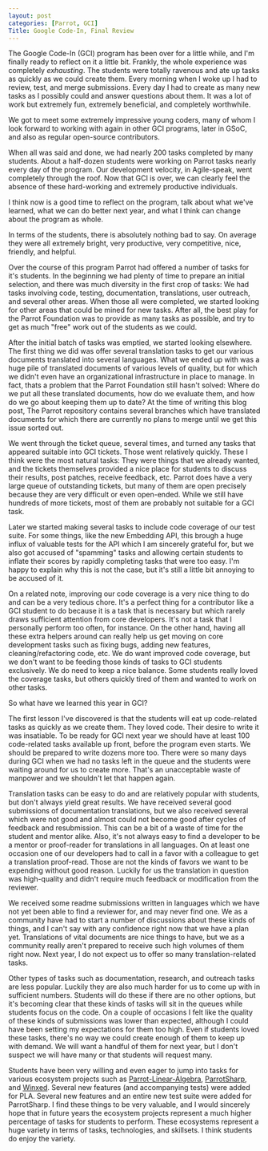 ```yaml
---
layout: post
categories: [Parrot, GCI]
Title: Google Code-In, Final Review
---
```


The Google Code-In (GCI) program has been over for a little while, and I'm
finally ready to reflect on it a little bit. Frankly, the whole experience
was completely *exhausting*. The students were totally ravenous and ate up
tasks as quickly as we could create them. Every morning when I woke up I had
to review, test, and merge submissions. Every day I had to create as many new
tasks as I possibly could and answer questions about them. It was a lot of
work but extremely fun, extremely beneficial, and completely worthwhile.

We got to meet some extremely impressive young coders, many of whom I look
forward to working with again in other GCI programs, later in GSoC, and also
as regular open-source contributors.

When all was said and done, we had nearly 200 tasks completed by many
students. About a half-dozen students were working on Parrot tasks nearly
every day of the program. Our development velocity, in Agile-speak, went
completely through the roof. Now that GCI is over, we can clearly feel the
absence of these hard-working and extremely productive individuals.

I think now is a good time to reflect on the program, talk about what we've
learned, what we can do better next year, and what I think can change about
the program as whole.

In terms of the students, there is absolutely nothing bad to say. On average
they were all extremely bright, very productive, very competitive, nice,
friendly, and helpful.

Over the course of this program Parrot had offered a number of tasks for it's
students. In the beginning we had plenty of time to prepare an initial
selection, and there was much diversity in the first crop of tasks: We had
tasks involving code, testing, documentation, translations, user outreach, and
several other areas. When those all were completed, we started looking for
other areas that could be mined for new tasks. After all, the best play for
the Parrot Foundation was to provide as many tasks as possible, and try to get
as much "free" work out of the students as we could.

After the initial batch of tasks was emptied, we started looking elsewhere.
The first thing we did was offer several translation tasks to get our various
documents translated into several languages. What we ended up with was a huge
pile of translated documents of various levels of quality, but for which we
didn't even have an organizational infrastructure in place to manage. In fact,
thats a problem that the Parrot Foundation still hasn't solved: Where do we
put all these translated documents, how do we evaluate them, and how do we go
about keeping them up to date? At the time of writing this blog post, The
Parrot repository contains several branches which have translated documents
for which there are currently no plans to merge until we get this issue sorted
out.

We went through the ticket queue, several times, and turned any tasks that
appeared suitable into GCI tickets. Those went relatively quickly. These I
think were the most natural tasks: They were things that we already wanted,
and the tickets themselves provided a nice place for students to discuss their
results, post patches, receive feedback, etc. Parrot does have a very large
queue of outstanding tickets, but many of them are open precisely because they
are very difficult or even open-ended. While we still have hundreds of more
tickets, most of them are probably not suitable for a GCI task.

Later we started making several tasks to include code coverage of our test
suite. For some things, like the new Embedding API, this brough a huge influx
of valuable tests for the API which I am sincerely grateful for, but we also
got accused of "spamming" tasks and allowing certain students to inflate their
scores by rapidly completing tasks that were too easy. I'm happy to explain
why this is not the case, but it's still a little bit annoying to be accused
of it.

On a related note, improving our code coverage is a very nice thing to do and
can be a very tedious chore. It's a perfect thing for a contributor like a GCI
student to do because it is a task that is necessary but which rarely draws
sufficient attention from core developers. It's not a task that I personally
perform too often, for instance. On the other hand, having all these extra
helpers around can really help us get moving on core development tasks such as
fixing bugs, adding new features, cleaning/refactoring code, etc. We do want
improved code coverage, but we don't want to be feeding those kinds of tasks
to GCI students exclusively. We do need to keep a nice balance. Some students
really loved the coverage tasks, but others quickly tired of them and wanted
to work on other tasks.

So what have we learned this year in GCI?

The first lesson I've discovered is that the students will eat up code-related
tasks as quickly as we create them. They loved code. Their desire to write it
was insatiable. To be ready for GCI next year we should have at least 100
code-related tasks available up front, before the program even starts. We
should be prepared to write dozens more too. There were so many days during
GCI when we had no tasks left in the queue and the students were waiting
around for us to create more. That's an unacceptable waste of manpower and we
shouldn't let that happen again.

Translation tasks can be easy to do and are relatively popular with students,
but don't always yield great results. We have received several good
submissions of documentation translations, but we also received several which
were not good and almost could not become good after cycles of feedback and
resubmission. This can be a bit of a waste of time for the student and mentor
alike. Also, it's not always easy to find a developer to be a mentor or
proof-reader for translations in all languages. On at least one occasion one
of our developers had to call in a favor with a colleague to get a translation
proof-read. Those are not the kinds of favors we want to be expending without
good reason. Luckily for us the translation in question was high-quality and
didn't require much feedback or modification from the reviewer.

We received some readme submissions written in languages which we have not yet
been able to find a reviewer for, and may never find one. We as a community
have had to start a number of discussions about these kinds of things, and I
can't say with any confidence right now that we have a plan yet. Translations
of vital documents are nice things to have, but we as a community really
aren't prepared to receive such high volumes of them right now. Next year, I
do not expect us to offer so many translation-related tasks.

Other types of tasks such as documentation, research, and outreach tasks are
less popular. Luckily they are also much harder for us to come up with in
sufficient numbers. Students will do these if there are no other options, but
it's becoming clear that these kinds of tasks will sit in the queues while
students focus on the code. On a couple of occasions I felt like the quality
of these kinds of submissions was lower than expected, although I could have
been setting my expectations for them too high. Even if students loved these
tasks, there's no way we could create enough of them to keep up with demand.
We will want a handful of them for next year, but I don't suspect we will have
many or that students will request many.

Students have been very willing and even eager to jump into tasks for various
ecosystem projects such as [Parrot-Linear-Algebra][pla], [ParrotSharp][ps],
and [Winxed][]. Several new features (and accompanying tests) were added for
PLA. Several new features and an entire new test suite were added for
ParrotSharp. I find these things to be very valuable, and I would sincerely
hope that in future years the ecosystem projects represent a much higher
percentage of tasks for students to perform. These ecosystems represent a huge
variety in terms of tasks, technologies, and skillsets. I think students
do enjoy the variety.

[pla]: http://github.com/Whiteknight/parrot-linear-algebra
[ps]: http://github.com/Whiteknight/parrotsharp
[Winxed]: http://code.google.com/p/winxed

